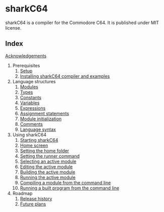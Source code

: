 # sharkC64

sharkC64 is a compiler for the Commodore C64. It is published under MIT license.


## Index
[Acknowledgements](acknowledgements.md)

1. Prerequisites
   1. [Setup](prerequisites/setup.md)
   2. [Installing sharkC64 compiler and examples](prerequisites/installing.md)
2. Language structures
   1. [Modules](language/modules.md)
   2. [Types](language/types.md)
   3. [Constants](language/constants.md)
   3. [Variables](language/variables.md)
   4. [Expressions](language/expressions.md)
   5. [Assignment statements](language/assignments.md)
   6. [Module initialization](language/initialization.md)
   7. [Comments](language/comments.md)
   8. [Language syntax](language/syntax.md)
3. Using sharkC64
   1. [Starting sharkC64](ide/starting.md)
   2. [Home screen](ide/homescreen.md)
   3. [Setting the home folder](ide/setting-home.md)
   4. [Setting the runner command](ide/setting-runner.md)
   5. [Selecting an active module](ide/selecting.md)
   6. [Editing the active module](ide/editing.md)
   7. [Building the active module](ide/building.md)
   8. [Running the active module](ide/running.md)
   9. [Compiling a module from the command line](ide/cli-compiling.md)
   10. [Running a built program from the command line](ide/cli-running.md)
4. Roadmap
   1. [Release history](roadmap/history.md)
   2. [Future plans](roadmap/future.md)




